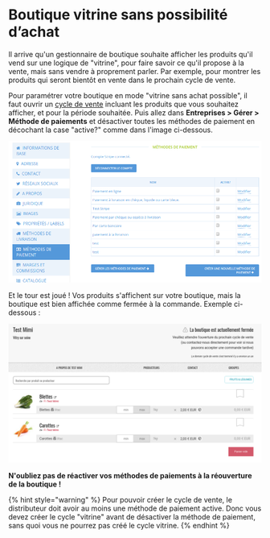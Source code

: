 # Boutique vitrine sans possibilité d’achat

Il arrive qu'un gestionnaire de boutique souhaite afficher les produits qu'il vend sur une logique de "vitrine", pour faire savoir ce qu'il propose à la vente, mais sans vendre à proprement parler. Par exemple, pour montrer les produits qui seront bientôt en vente dans le prochain cycle de vente.

Pour paramétrer votre boutique en mode "vitrine sans achat possible", il faut ouvrir un [cycle de vente](cycles-de-vente/) incluant les produits que vous souhaitez afficher, et pour la période souhaitée. Puis allez dans **Entreprises &gt; Gérer &gt; Méthode de paiements** et désactiver toutes les méthodes de paiement en décochant la case "active?" comme dans l'image ci-dessous.

![](../../.gitbook/assets/capture-du-2019-08-22-18-01-55.png)

Et le tour est joué ! Vos produits s'affichent sur votre boutique, mais la boutique est bien affichée comme fermée à la commande. Exemple ci-dessous :

![](../../.gitbook/assets/capture-du-2019-08-22-18-16-01.png)

**N'oubliez pas de réactiver vos méthodes de paiements à la réouverture de la boutique !**

{% hint style="warning" %}
Pour pouvoir créer le cycle de vente, le distributeur doit avoir au moins une méthode de paiement active. Donc vous devez créer le cycle "vitrine" avant de désactiver la méthode de paiement, sans quoi vous ne pourrez pas créé le cycle vitrine.
{% endhint %}

